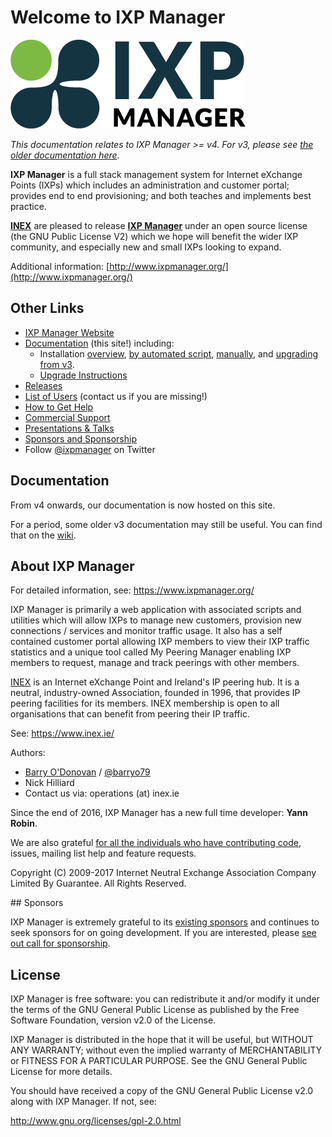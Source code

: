 # Welcome to IXP Manager

![IXP Manager Logo](img/ixp-manager.png)


*This documentation relates to IXP Manager >= v4. For v3, please see [the older documentation here](https://github.com/inex/IXP-Manager/wiki).*

**IXP Manager** is a full stack management system for Internet eXchange Points (IXPs) which includes an administration and customer portal; provides end to end provisioning; and both teaches and implements best practice.

**[INEX](https://www.inex.ie/)** are pleased to release **[IXP Manager](http://www.ixpmanager.org/)** under an open source license (the GNU Public License V2) which we hope will benefit the wider IXP community, and especially new and small IXPs looking to expand.

Additional information: [http://www.ixpmanager.org/](http://www.ixpmanager.org/)

## Other Links

* [IXP Manager Website](https://www.ixpmanager.org)
* [Documentation](http://docs.ixpmanager.org) (this site!) including:
  * Installation [overview](http://docs.ixpmanager.org/install/),
    [by automated script](http://docs.ixpmanager.org/install/automated-script/),
    [manually](http://docs.ixpmanager.org/install/manually/),
    and [upgrading from v3](http://docs.ixpmanager.org/install/upgrade-v3/).
  * [Upgrade Instructions](http://docs.ixpmanager.org/install/upgrading/)
* [Releases](https://github.com/inex/IXP-Manager/releases)
* [List of Users](https://www.ixpmanager.org/users.php) (contact us if you are missing!)
* [How to Get Help](https://www.ixpmanager.org/support.php)
* [Commercial Support](http://www.ixpmanager.org/commercial.php)
* [Presentations & Talks](https://www.ixpmanager.org/presentations.php)
* [Sponsors and Sponsorship](https://www.ixpmanager.org/sponsors.php)
* Follow [@ixpmanager](https://twitter.com/ixpmanager) on Twitter


## Documentation

From v4 onwards, our documentation is now hosted on this site.

For a period, some older v3 documentation may still be useful. You can find that on the [wiki](https://github.com/inex/IXP-Manager/wiki).

## About IXP Manager

For detailed information, see: https://www.ixpmanager.org/

IXP Manager is primarily a web application with associated scripts and utilities which will allow IXPs to manage new customers, provision new connections / services and monitor traffic usage. It also has a self contained customer portal allowing IXP members to view their IXP traffic statistics and a unique tool called My Peering Manager enabling IXP members to request, manage and track peerings with other members.

[INEX](https://www.inex.ie/) is an Internet eXchange Point and Ireland's IP peering hub. It is a neutral, industry-owned Association, founded in 1996, that provides IP peering facilities for its members. INEX membership is open to all organisations that can benefit from peering their IP traffic.

See: https://www.inex.ie/

Authors:

* [Barry O'Donovan](https://www.barryodonovan.com/contact) / [@barryo79](https://twitter.com/#!/barryo79)
* Nick Hilliard
* Contact us via: operations (at) inex.ie

Since the end of 2016, IXP Manager has a new full time developer: **Yann Robin**.

We are also grateful [for all the individuals who have contributing code](https://github.com/inex/IXP-Manager/graphs/contributors), issues, mailing list help and feature requests.


Copyright (C) 2009-2017 Internet Neutral Exchange Association Company Limited By Guarantee.
All Rights Reserved.


## Sponsors

IXP Manager is extremely grateful to its [existing sponsors](http://www.ixpmanager.org/sponsors.php) and continues to seek sponsors for on going development. If you are interested, please [see out call for sponsorship](https://www.ixpmanager.org/sponsorship.php).


## License

IXP Manager is free software: you can redistribute it and/or modify it under the terms of the GNU General Public License as published by the Free Software Foundation, version v2.0 of the License.

IXP Manager is distributed in the hope that it will be useful, but WITHOUT ANY WARRANTY; without even the implied warranty of MERCHANTABILITY or FITNESS FOR A PARTICULAR PURPOSE.  See the GNU General Public License for more details.

You should have received a copy of the GNU General Public License v2.0 along with IXP Manager.  If not, see:

http://www.gnu.org/licenses/gpl-2.0.html
